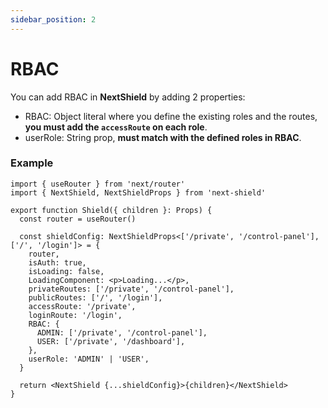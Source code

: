```yaml
---
sidebar_position: 2
---
```


# RBAC

You can add RBAC in **NextShield** by adding 2 properties:

- RBAC: Object literal where you define the existing roles and the routes, **you must add the `accessRoute` on each role**.
- userRole: String prop, **must match with the defined roles in RBAC**.

### Example

```tsx title="components/Shield.tsx"
import { useRouter } from 'next/router'
import { NextShield, NextShieldProps } from 'next-shield'

export function Shield({ children }: Props) {
  const router = useRouter()

  const shieldConfig: NextShieldProps<['/private', '/control-panel'], ['/', '/login']> = {
    router,
    isAuth: true,
    isLoading: false,
    LoadingComponent: <p>Loading...</p>,
    privateRoutes: ['/private', '/control-panel'],
    publicRoutes: ['/', '/login'],
    accessRoute: '/private',
    loginRoute: '/login',
    RBAC: {
      ADMIN: ['/private', '/control-panel'],
      USER: ['/private', '/dashboard'],
    },
    userRole: 'ADMIN' | 'USER',
  }

  return <NextShield {...shieldConfig}>{children}</NextShield>
}
```

